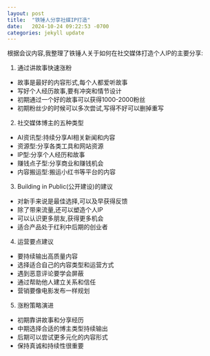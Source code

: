```yaml
---
layout: post
title:  "铁锤人分享社媒IP打造"
date:   2024-10-24 09:22:53 -0700
categories: jekyll update
---
```



根据会议内容,我整理了铁锤人关于如何在社交媒体打造个人IP的主要分享:

1. 通过讲故事快速涨粉
- 故事是最好的内容形式,每个人都爱听故事
- 写好个人经历故事,要有冲突和情节设计
- 初期通过一个好的故事可以获得1000-2000粉丝
- 初期粉丝少的时候可以多次尝试,写得不好可以删掉重写

2. 社交媒体博主的五种类型
- AI资讯型:持续分享AI相关新闻和内容
- 资源型:分享各类工具和网站资源
- IP型:分享个人经历和故事
- 赚钱点子型:分享商业和赚钱机会
- 内容搬运型:搬运小红书等平台的内容

3. Building in Public(公开建设)的建议
- 对新手来说是最佳选择,可以及早获得反馈
- 除了带来流量,还可以塑造个人IP
- 可以认识更多朋友,获得更多机会
- 适合产品处于红利中后期的创业者

4. 运营要点建议
- 要持续输出高质量内容
- 选择适合自己的内容类型和运营方式
- 遇到恶意评论要学会屏蔽
- 通过帮助他人建立关系和信任
- 营销要像电影发布一样规划

5. 涨粉策略演进
- 初期靠讲故事和分享经历
- 中期选择合适的博主类型持续输出
- 后期可以尝试更多元化的内容形式
- 保持真诚和持续性很重要